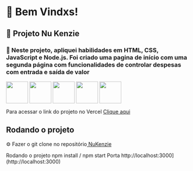 <h1> 🌴 Bem Vindxs! </h1>

<h2> 🌱 Projeto Nu Kenzie</h2>

<h3 > 🐥 Neste projeto, apliquei habilidades em HTML, CSS, JavaScript e Node.js. Foi criado uma pagina de início com uma segunda página com funcionalidades de controlar despesas com entrada e saída de valor</h3>
 
 <img align="center" width="60px" src="https://cdn.jsdelivr.net/gh/devicons/devicon/icons/html5/html5-original.svg" /> <img align="center" width="60px" src="https://cdn.jsdelivr.net/gh/devicons/devicon/icons/css3/css3-original.svg" /> <img align="center" width="60px" src="https://cdn.jsdelivr.net/gh/devicons/devicon/icons/javascript/javascript-original.svg" /> <img align="center" width="60px" src="https://cdn.jsdelivr.net/gh/devicons/devicon/icons/nodejs/nodejs-original.svg" /> <img  align="center" width="60px"  src="https://cdn.jsdelivr.net/gh/devicons/devicon/icons/npm/npm-original-wordmark.svg" />
          

<p>Para acessar o link do projeto no Vercel  <a href="https://react-entrega-s1-template-nu-kenzie-bl.vercel.app/" >Clique aqui</a></p>
     
  <h2> Rodando o projeto </h2>
  
  <p>⚙️ Fazer o git clone no repositório<a href="https://github.com/osoriobrunoluis/NuKenzie"> NuKenzie </a>
  <p> Rodando o projeto npm install / npm start <span> Porta http://localhost:3000](http://localhost:3000)</span></p>
